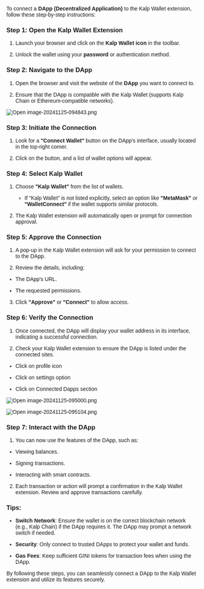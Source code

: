 <style>  body { font-family: "Source Sans 3", sans-serif!important; }</style>


To connect a **DApp (Decentralized Application)** to the Kalp Wallet extension, follow these step-by-step instructions:

### **Step 1: Open the Kalp Wallet Extension**

1.  Launch your browser and click on the **Kalp Wallet icon** in the toolbar.
    
2.  Unlock the wallet using your **password** or authentication method.
    

### **Step 2: Navigate to the DApp**

1.  Open the browser and visit the website of the **DApp** you want to connect to.
    
2.  Ensure that the DApp is compatible with the Kalp Wallet (supports Kalp Chain or Ethereum-compatible networks).
    

![Open image-20241125-094843.png](https://docs-images-kalp-studio.s3.ap-south-1.amazonaws.com/Extension+Images/How+to+connect+Dapp/I1.png)


### **Step 3: Initiate the Connection**

1.  Look for a **"Connect Wallet"** button on the DApp's interface, usually located in the top-right corner.
    
2.  Click on the button, and a list of wallet options will appear.
    

### **Step 4: Select Kalp Wallet**

1.  Choose **"Kalp Wallet"** from the list of wallets.
    
    -   If "Kalp Wallet" is not listed explicitly, select an option like **"MetaMask"** or **"WalletConnect"** if the wallet supports similar protocols.
        
2.  The Kalp Wallet extension will automatically open or prompt for connection approval.
    

### **Step 5: Approve the Connection**

1.  A pop-up in the Kalp Wallet extension will ask for your permission to connect to the DApp.
    
2.  Review the details, including:
    

-   The DApp's URL.
    
-   The requested permissions.
    

3.  Click **"Approve"** or **"Connect"** to allow access.
    

### **Step 6: Verify the Connection**

1.  Once connected, the DApp will display your wallet address in its interface, indicating a successful connection.
    
2.  Check your Kalp Wallet extension to ensure the DApp is listed under the connected sites.
    

-   Click on profile icon
    
-   Click on settings option
    
-   Click on Connected Dapps section
    

![Open image-20241125-095000.png](https://docs-images-kalp-studio.s3.ap-south-1.amazonaws.com/Extension+Images/How+to+connect+Dapp/I2.png)


![Open image-20241125-095104.png](https://docs-images-kalp-studio.s3.ap-south-1.amazonaws.com/Extension+Images/How+to+connect+Dapp/I3.png)


### **Step 7: Interact with the DApp**

1.  You can now use the features of the DApp, such as:
    

-   Viewing balances.
    
-   Signing transactions.
    
-   Interacting with smart contracts.
    

2.  Each transaction or action will prompt a confirmation in the Kalp Wallet extension. Review and approve transactions carefully.
    

### **Tips:**

-   **Switch Network**: Ensure the wallet is on the correct blockchain network (e.g., Kalp Chain) if the DApp requires it. The DApp may prompt a network switch if needed.
    
-   **Security**: Only connect to trusted DApps to protect your wallet and funds.
    
-   **Gas Fees**: Keep sufficient GINI tokens for transaction fees when using the DApp.
    

By following these steps, you can seamlessly connect a DApp to the Kalp Wallet extension and utilize its features securely.